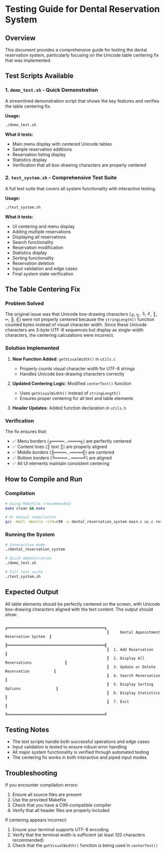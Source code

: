 # Testing Guide for Dental Reservation System

## Overview
This document provides a comprehensive guide for testing the dental reservation system, particularly focusing on the Unicode table centering fix that was implemented.

## Test Scripts Available

### 1. `demo_test.sh` - Quick Demonstration
A streamlined demonstration script that shows the key features and verifies the table centering fix.

**Usage:**
```bash
./demo_test.sh
```

**What it tests:**
- Main menu display with centered Unicode tables
- Sample reservation additions
- Reservation listing display
- Statistics display
- Verification that all box-drawing characters are properly centered

### 2. `test_system.sh` - Comprehensive Test Suite
A full test suite that covers all system functionality with interactive testing.

**Usage:**
```bash
./test_system.sh
```

**What it tests:**
- UI centering and menu display
- Adding multiple reservations
- Displaying all reservations
- Search functionality
- Reservation modification
- Statistics display
- Sorting functionality
- Reservation deletion
- Input validation and edge cases
- Final system state verification

## The Table Centering Fix

### Problem Solved
The original issue was that Unicode box-drawing characters (╔, ╗, ╚, ╝, ║, ═, ╠, ╣) were not properly centered because the `stringLength()` function counted bytes instead of visual character width. Since these Unicode characters are 3-byte UTF-8 sequences but display as single-width characters, the centering calculations were incorrect.

### Solution Implemented
1. **New Function Added**: `getVisualWidth()` in `utils.c`
   - Properly counts visual character width for UTF-8 strings
   - Handles Unicode box-drawing characters correctly

2. **Updated Centering Logic**: Modified `centerText()` function
   - Uses `getVisualWidth()` instead of `stringLength()`
   - Ensures proper centering for all text and table elements

3. **Header Updates**: Added function declaration in `utils.h`

### Verification
The fix ensures that:
- ✅ Menu borders (╔════...════╗) are perfectly centered
- ✅ Content lines (║ text ║) are properly aligned
- ✅ Middle borders (╠════...════╣) are centered
- ✅ Bottom borders (╚════...════╝) are aligned
- ✅ All UI elements maintain consistent centering

## How to Compile and Run

### Compilation
```bash
# Using Makefile (recommended)
make clean && make

# Or manual compilation
gcc -Wall -Wextra -std=c99 -o dental_reservation_system main.c ui.c reservation_manager.c search_sort.c statistics.c utils.c
```

### Running the System
```bash
# Interactive mode
./dental_reservation_system

# Quick demonstration
./demo_test.sh

# Full test suite
./test_system.sh
```

## Expected Output
All table elements should be perfectly centered on the screen, with Unicode box-drawing characters aligned with the text content. The output should show:

```
                                              ╔════════════════════════════════════════════╗
                                              ║     Dental Appointment Reservation System  ║
                                              ╠════════════════════════════════════════════╣
                                              ║  1. Add Reservation                        ║
                                              ║  2. Display All Reservations               ║
                                              ║  3. Update or Delete Reservation           ║
                                              ║  4. Search Reservation                     ║
                                              ║  5. Display Sorting Options                ║
                                              ║  6. Display Statistics                     ║
                                              ║  7. Exit                                   ║
                                              ╚════════════════════════════════════════════╝
```

## Testing Notes
- The test scripts handle both successful operations and edge cases
- Input validation is tested to ensure robust error handling
- All major system functionality is verified through automated testing
- The centering fix works in both interactive and piped input modes

## Troubleshooting
If you encounter compilation errors:
1. Ensure all source files are present
2. Use the provided Makefile
3. Check that you have a C99-compatible compiler
4. Verify that all header files are properly included

If centering appears incorrect:
1. Ensure your terminal supports UTF-8 encoding
2. Verify that the terminal width is sufficient (at least 120 characters recommended)
3. Check that the `getVisualWidth()` function is being used in `centerText()`
